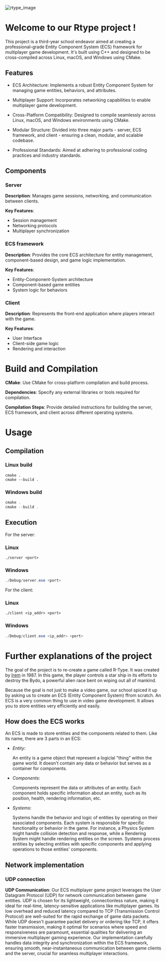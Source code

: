 ![rtype_image](https://fs-prod-cdn.nintendo-europe.com/media/images/10_share_images/games_15/virtual_console_wii_u_7/H2x1_WiiUVC_RType.jpg)

# Welcome to our Rtype project !

This project is a third-year school endeavor aimed at creating a professional-grade Entity Component System (ECS) framework for multiplayer game development. It's built using C++ and designed to be cross-compiled across Linux, macOS, and Windows using CMake.

## Features

- ECS Architecture: Implements a robust Entity Component System for managing game entities, behaviors, and attributes.

- Multiplayer Support: Incorporates networking capabilities to enable multiplayer game development.

- Cross-Platform Compatibility: Designed to compile seamlessly across Linux, macOS, and Windows environments using CMake.

- Modular Structure: Divided into three major parts - server, ECS framework, and client - ensuring a clean, modular, and scalable codebase.

- Professional Standards: Aimed at adhering to professional coding practices and industry standards.

## Components

### Server

**Description**: Manages game sessions, networking, and communication between clients.

**Key Features**:
- Session management
- Networking protocols
- Multiplayer synchronization

### ECS framework

**Description**: Provides the core ECS architecture for entity management, component-based design, and game logic implementation.

**Key Features**:
- Entity-Component-System architecture
- Component-based game entities
- System logic for behaviors

### Client

**Description**: Represents the front-end application where players interact with the game.

**Key Features**:
- User Interface
- Client-side game logic
- Rendering and interaction

# Build and Compilation

**CMake**: Use CMake for cross-platform compilation and build process.

**Dependencies**: Specify any external libraries or tools required for compilation.

**Compilation Steps**: Provide detailed instructions for building the server, ECS framework, and client across different operating systems.

# Usage

## Compilation

### Linux build

```shell
cmake .
cmake --build .
```

### Windows build

```powershell
cmake .
cmake --build .
```

## Execution

For the server:
### Linux

```shell
./server <port>
```

### Windows

```powershell
./Debug/server.exe <port>
```

For the client:

### Linux

```shell
./client <ip_addr> <port>
```

### Windows

```powershell
./Debug/client.exe <ip_addr> <port>
```
# Further explanations of the project

The goal of the project is to re-create a game called R-Type. It was created by [Irem](https://en.wikipedia.org/wiki/Irem) in 1987. In this game, the player controls a star ship in its efforts to destroy the Bydo, a powerful alien race bent on wiping out all of mankind.

Because the goal is not just to make a video game, our school spiced it up by asking us to create an ECS (Entity Component System) ffrom scratch. An ECS is a very common thing to use in video game development. It allows you to store entities very efficiently and easily.

## How does the ECS works

An ECS is made to store entities and the components related to them.
Like its name, there are 3 parts in an ECS:

- *Entity*:

    An entity is a game object that represent a logiclal "thing" within the game world. It doesn't contain any data or behavior but serves as a container for components.

- *Components*:

    Components represent the data or attributes of an entity. Each component holds specific information about an entity, such as its position, health, rendering information, etc.

- *Systems*:

    Systems handle the behavior and logic of entities by operating on their associated components. Each system is responsible for specific functionality or behavior in the game. For instance, a Physics System might handle collision detection and response, while a Rendering System might handle rendering entities on the screen. Systems process entities by selecting entities with specific components and applying operations to those entities' components.

## Network implementation

### UDP connection

**UDP Communication**: Our ECS multiplayer game project leverages the User Datagram Protocol (UDP) for network communication between game entities. UDP is chosen for its lightweight, connectionless nature, making it ideal for real-time, latency-sensitive applications like multiplayer games. Its low overhead and reduced latency compared to TCP (Transmission Control Protocol) are well-suited for the rapid exchange of game data packets. While UDP doesn't guarantee packet delivery or ordering like TCP, it offers faster transmission, making it optimal for scenarios where speed and responsiveness are paramount, essential qualities for delivering an immersive multiplayer gaming experience. Our implementation carefully handles data integrity and synchronization within the ECS framework, ensuring smooth, near-instantaneous communication between game clients and the server, crucial for seamless multiplayer interactions.